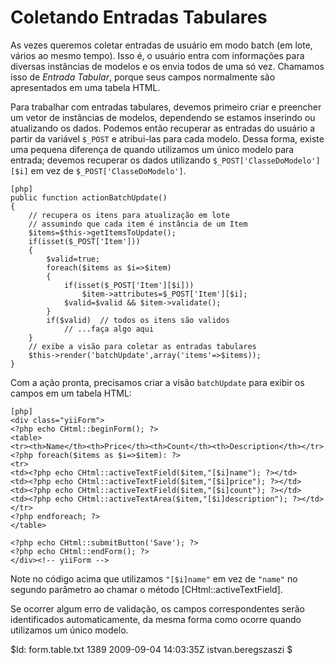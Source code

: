 Coletando Entradas Tabulares
============================

As vezes queremos coletar entradas de usuário em modo batch (em lote, vários ao 
mesmo tempo). Isso é, o usuário entra com informações para diversas instâncias 
de modelos e os envia todos de uma só vez. Chamamos isso de *Entrada Tabular*, 
porque seus campos normalmente são apresentados em uma tabela HTML.

Para trabalhar com entradas tabulares, devemos primeiro criar e preencher um vetor 
de instâncias de modelos, dependendo se estamos inserindo ou atualizando os dados. 
Podemos então recuperar as entradas do usuário a partir da variável `$_POST` e 
atribui-las para cada modelo. Dessa forma, existe uma pequena diferença de quando 
utilizamos um único modelo para entrada; devemos recuperar os dados utilizando 
`$_POST['ClasseDoModelo'][$i]` em vez de `$_POST['ClasseDoModelo']`.

~~~
[php]
public function actionBatchUpdate()
{
	// recupera os itens para atualização em lote
	// assumindo que cada item é instância de um Item
	$items=$this->getItemsToUpdate();
	if(isset($_POST['Item']))
	{
		$valid=true;
		foreach($items as $i=>$item)
		{
			if(isset($_POST['Item'][$i]))
				$item->attributes=$_POST['Item'][$i];
			$valid=$valid && $item->validate();
		}
		if($valid)  // todos os itens são validos
			// ...faça algo aqui
	}
	// exibe a visão para coletar as entradas tabulares
	$this->render('batchUpdate',array('items'=>$items));
}
~~~

Com a ação pronta, precisamos criar a visão `batchUpdate` para exibir os campos 
em um tabela HTML:

~~~
[php]
<div class="yiiForm">
<?php echo CHtml::beginForm(); ?>
<table>
<tr><th>Name</th><th>Price</th><th>Count</th><th>Description</th></tr>
<?php foreach($items as $i=>$item): ?>
<tr>
<td><?php echo CHtml::activeTextField($item,"[$i]name"); ?></td>
<td><?php echo CHtml::activeTextField($item,"[$i]price"); ?></td>
<td><?php echo CHtml::activeTextField($item,"[$i]count"); ?></td>
<td><?php echo CHtml::activeTextArea($item,"[$i]description"); ?></td>
</tr>
<?php endforeach; ?>
</table>

<?php echo CHtml::submitButton('Save'); ?>
<?php echo CHtml::endForm(); ?>
</div><!-- yiiForm -->
~~~

Note no código acima que utilizamos `"[$i]name"` em vez de `"name"` no segundo 
parâmetro ao chamar o método [CHtml::activeTextField].

Se ocorrer algum erro de validação, os campos correspondentes serão identificados 
automaticamente, da mesma forma como ocorre quando utilizamos um único modelo.

<div class="revision">$Id: form.table.txt 1389 2009-09-04 14:03:35Z istvan.beregszaszi $</div>
